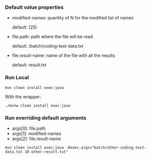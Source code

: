 ### Default value properties


- modified-names: quantity of N for the modified list of names

  default: (25)

- file.path: path where the file will be read

  default: /batch/coding-test-data.txt

- file.result-name: name of the file with all the results

  default: result.txt

### Run Local

```
mvn clean install exec:java
```
With the wrapper:
```
./mvnw clean install exec:java
```

### Run overriding default arguments

- args[0]: file.path 
- args[1]: modified-names
- args[2]: file.result-name
```
mvn clean install exec:java -Dexec.args="batch/other-coding-test-data.txt 10 other-result.txt"
```